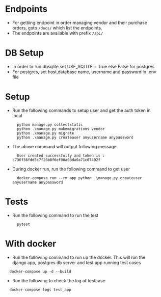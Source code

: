 # Endpoints
- For gettiing endpoint in order managing vendor and their purchase orders, goto 
  `/docs/` which list the endpoints.
- The endpoints are available with prefix `/api/`


# DB Setup
- In order to run dbsqlite set USE_SQLITE = True else False for postgres.
- For postgres, set host,database name, username and password in .env file


# Setup
- Run the following commands to setup user and get the auth token in local
  ```
    python manage.py collectstatic
    python .\manage.py makemigrations vendor
    python .\manage.py migrate
    python .\manage.py createuser anyusername anypassword
  ```
- The above command will output following message
  ```
    User created successfully and token is : c730f36fdd5c7f26b8f6ef00a63da0a71c07492f
  ```
- During docker run, run the following command to get user
  ```
    docker-compose run --rm app python .\manage.py createuser anyusername anypassword
  ```
# Tests
- Run the following command to run the test
  ```
    pytest
  ```

# With docker
- Run the following command to run up the docker. This will run the django app, postgres db server and test app running test cases
```
  docker-compose up -d --build
```

- Run the following to check the log of testcase
```
  docker-compose logs test_app
```